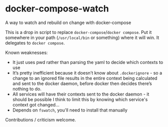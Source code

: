 # docker-compose-watch
A way to watch and rebuild on change with docker-compose

This is a drop in script to replace `docker-compose`/`docker compose`. Put it
somewhere in your path (`/usr/local/bin` or something) where it will win. It
delegates to `docker compose`.

Known weaknesses:
* It just uses pwd rather than parsing the yaml to decide which contexts to use
* It’s pretty inefficient because it doesn’t know about `.dockerignore` - so a
  change to an ignored file results in the entire context being calculated and
  sent to the docker daemon, before docker then decides there’s nothing to do.
* All services will have their contexts sent to the docker daemon - it should
  be possible I think to limit this by knowing which service's context got
  changed...
* Depends on `fswatch`, you'll need to install that manually

Contributions / criticism welcome.
